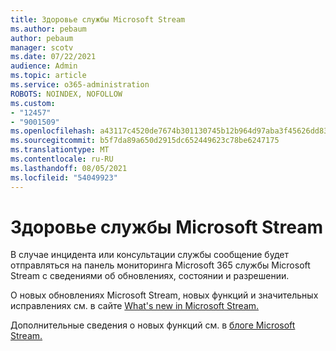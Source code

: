 ```yaml
---
title: Здоровье службы Microsoft Stream
ms.author: pebaum
author: pebaum
manager: scotv
ms.date: 07/22/2021
audience: Admin
ms.topic: article
ms.service: o365-administration
ROBOTS: NOINDEX, NOFOLLOW
ms.custom:
- "12457"
- "9001509"
ms.openlocfilehash: a43117c4520de7674b301130745b12b964d97aba3f45626dd83517f8cbae592d
ms.sourcegitcommit: b5f7da89a650d2915dc652449623c78be6247175
ms.translationtype: MT
ms.contentlocale: ru-RU
ms.lasthandoff: 08/05/2021
ms.locfileid: "54049923"
---
```

# <a name="microsoft-stream-service-health"></a>Здоровье службы Microsoft Stream

В случае инцидента или консультации службы сообщение будет [](https://admin.microsoft.com/AdminPortal/Home#/servicehealth) отправляться на панель мониторинга Microsoft 365 службы Microsoft Stream с сведениями об обновлениях, состоянии и разрешении.

О новых обновлениях Microsoft Stream, новых функций и значительных исправлениях см. в сайте [What's new in Microsoft Stream.](https://aka.ms/StreamNew)

Дополнительные сведения о новых функций см. в [блоге Microsoft Stream.](https://aka.ms/StreamBlog)

